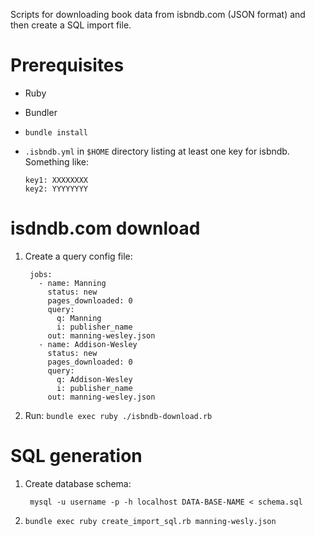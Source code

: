 Scripts for downloading book data from isbndb.com (JSON format) and 
then create a SQL import file.

#  Prerequisites

* Ruby 
* Bundler
* `bundle install`
* `.isbndb.yml` in `$HOME` directory listing at least one key for isbndb. Something like:

      key1: XXXXXXXX
      key2: YYYYYYYY


# isdndb.com download

1. Create a query config file:

        jobs:
          - name: Manning
            status: new
            pages_downloaded: 0
            query:
              q: Manning
              i: publisher_name
            out: manning-wesley.json
          - name: Addison-Wesley
            status: new
            pages_downloaded: 0
            query:
              q: Addison-Wesley
              i: publisher_name
            out: manning-wesley.json
   
2. Run: `bundle exec ruby ./isbndb-download.rb` 

# SQL generation

1. Create database schema:

        mysql -u username -p -h localhost DATA-BASE-NAME < schema.sql

2. `bundle exec ruby create_import_sql.rb manning-wesly.json`

